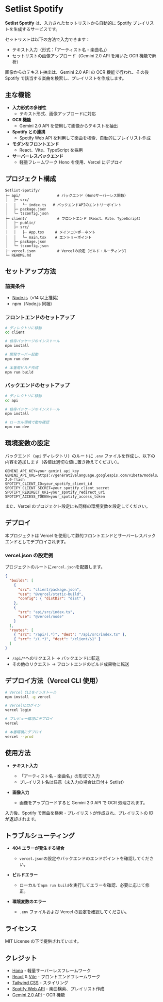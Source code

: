 # Setlist Spotify

**Setlist Spotify** は、入力されたセットリストから自動的に Spotify プレイリストを生成するサービスです。

セットリストは以下の方法で入力できます：

- テキスト入力（形式：「アーティスト名 - 楽曲名」）
- セットリストの画像アップロード（Gemini 2.0 API を用いた OCR 機能で解析）

画像からのテキスト抽出は、Gemini 2.0 API の OCR 機能で行われ、その後 Spotify で該当する楽曲を検索し、プレイリストを作成します。

## 主な機能

- **入力形式の多様性**
  - テキスト形式、画像アップロードに対応
- **OCR 機能**
  - Gemini 2.0 API を使用して画像からテキストを抽出
- **Spotify との連携**
  - Spotify Web API を利用して楽曲を検索、自動的にプレイリスト作成
- **モダンなフロントエンド**
  - React、Vite、TypeScript を採用
- **サーバーレスバックエンド**
  - 軽量フレームワーク Hono を使用、Vercel にデプロイ

## プロジェクト構成

```
Setlist-Spotify/
├─ api/                 # バックエンド（Honoサーバーレス関数）
│   ├─ src/
│   │   └─ index.ts   # バックエンドAPIのエントリーポイント
│   ├─ package.json
│   └─ tsconfig.json
├─ client/              # フロントエンド（React、Vite、TypeScript）
│   ├─ public/
│   ├─ src/
│   │   ├─ App.tsx     # メインコンポーネント
│   │   └─ main.tsx    # エントリーポイント
│   ├─ package.json
│   └─ tsconfig.json
├─ vercel.json          # Vercelの設定（ビルド・ルーティング）
└─ README.md
```

## セットアップ方法

### 前提条件

- [Node.js](https://nodejs.org/)（v14 以上推奨）
- npm（Node.js 同梱）

### フロントエンドのセットアップ

```bash
# ディレクトリに移動
cd client

# 依存パッケージのインストール
npm install

# 開発サーバー起動
npm run dev

# 本番用ビルド作成
npm run build
```

### バックエンドのセットアップ

```bash
# ディレクトリに移動
cd api

# 依存パッケージのインストール
npm install

# ローカル環境で動作確認
npm run dev
```

## 環境変数の設定

バックエンド（`api` ディレクトリ）のルートに `.env` ファイルを作成し、以下の内容を追加します（各値は適切な値に置き換えてください）。

```env
GEMINI_API_KEY=your_gemini_api_key
GEMINI_API_URL=https://generativelanguage.googleapis.com/v1beta/models/gemini-2.0-flash
SPOTIFY_CLIENT_ID=your_spotify_client_id
SPOTIFY_CLIENT_SECRET=your_spotify_client_secret
SPOTIFY_REDIRECT_URI=your_spotify_redirect_uri
SPOTIFY_ACCESS_TOKEN=your_spotify_access_token
```

また、Vercel のプロジェクト設定にも同様の環境変数を設定してください。

## デプロイ

本プロジェクトは Vercel を使用して静的フロントエンドとサーバーレスバックエンドとしてデプロイされます。

### vercel.json の設定例

プロジェクトのルートに`vercel.json`を配置します。

```json
{
  "builds": [
    {
      "src": "client/package.json",
      "use": "@vercel/static-build",
      "config": { "distDir": "dist" }
    },
    {
      "src": "api/src/index.ts",
      "use": "@vercel/node"
    }
  ],
  "routes": [
    { "src": "/api/(.*)", "dest": "/api/src/index.ts" },
    { "src": "/(.*)", "dest": "/client/$1" }
  ]
}
```

- `/api/*`へのリクエスト → バックエンドに転送
- その他のリクエスト → フロントエンドのビルド成果物に転送

## デプロイ方法（Vercel CLI 使用）

```bash
# Vercel CLIをインストール
npm install -g vercel

# Vercelにログイン
vercel login

# プレビュー環境にデプロイ
vercel

# 本番環境にデプロイ
vercel --prod
```

## 使用方法

- **テキスト入力**

  - 「アーティスト名 - 楽曲名」の形式で入力
  - プレイリスト名は任意（未入力の場合は日付＋ Setlist）

- **画像入力**
  - 画像をアップロードすると Gemini 2.0 API で OCR 処理されます。

入力後、Spotify で楽曲を検索・プレイリストが作成され、プレイリストの ID が返却されます。

## トラブルシューティング

- **404 エラーが発生する場合**

  - `vercel.json`の設定やバックエンドのエンドポイントを確認してください。

- **ビルドエラー**

  - ローカルで`npm run build`を実行してエラーを確認、必要に応じて修正。

- **環境変数のエラー**
  - `.env` ファイルおよび Vercel の設定を確認してください。

## ライセンス

MIT License の下で提供されています。

## クレジット

- [Hono](https://hono.dev/) - 軽量サーバーレスフレームワーク
- [React](https://react.dev/) & [Vite](https://vitejs.dev/) - フロントエンドフレームワーク
- [Tailwind CSS](https://tailwindcss.com/) - スタイリング
- [Spotify Web API](https://developer.spotify.com/documentation/web-api/) - 楽曲検索、プレイリスト作成
- [Gemini 2.0 API](https://ai.google.dev/models/gemini) - OCR 機能
